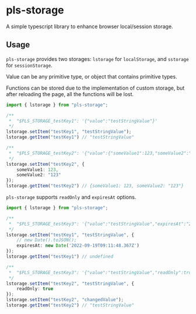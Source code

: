 # pls-storage

A simple typescript library to enhance browser local/session storage.

## Usage

`pls-storage` provides two storages: `lstorage` for `localStorage`, and `sstorage` for `sessionStorage`.

Value can be any primitive type, or object that contains primitive types.

Functions can be stored due to the implementation of custom storage, but after reloading the page, all the functions will be lost.

```typescript
import { lstorage } from "pls-storage";

/** 
 *  "$PLS_STORAGE_testKey1": '{"value":"testStringValue"}'
 */
lstorage.setItem("testKey1", "testStringValue");
lstorage.getItem("testKey1") // "testStringValue"

/** 
 *  "$PLS_STORAGE_testKey2": '{"value":{"someValue1":123,"someValue2":"123"}}'
 */
lstorage.setItem("testKey2", {
    someValue1: 123,
    someValue2: "123"
});
lstorage.getItem("testKey2") // {someValue1: 123, someValue2: "123"}
```

`pls-storage` supports `readOnly` and `expiresAt` options.

``` typescript
import { lstorage } from "pls-storage";

/** 
 *  "$PLS_STORAGE_testKey3": '{"value":"testStringValue","expiresAt":"2022-09-19T09:11:48.367Z"}'
 */
lstorage.setItem("testKey1", "testStringValue", {
    // new Date().toJSON();
    expiresAt: new Date('2022-09-19T09:11:48.367Z')
});
lstorage.getItem("testKey1") // undefined

/** 
 *  "$PLS_STORAGE_testKey3": '{"value":"testStringValue","readOnly":true}'
 */
lstorage.setItem("testKey2", "testStringValue", {
    readOnly: true
});
lstorage.setItem("testKey2", "changedValue");
lstorage.getItem("testKey2") // "testStringValue"
```
